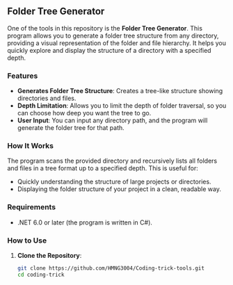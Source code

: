 ## Folder Tree Generator

One of the tools in this repository is the **Folder Tree Generator**. This program allows you to generate a folder tree structure from any directory, providing a visual representation of the folder and file hierarchy. It helps you quickly explore and display the structure of a directory with a specified depth.

### Features
- **Generates Folder Tree Structure**: Creates a tree-like structure showing directories and files.
- **Depth Limitation**: Allows you to limit the depth of folder traversal, so you can choose how deep you want the tree to go.
- **User Input**: You can input any directory path, and the program will generate the folder tree for that path.

### How It Works
The program scans the provided directory and recursively lists all folders and files in a tree format up to a specified depth. This is useful for:
- Quickly understanding the structure of large projects or directories.
- Displaying the folder structure of your project in a clean, readable way.

### Requirements
- .NET 6.0 or later (the program is written in C#).

### How to Use
1. **Clone the Repository**:
   ```bash
   git clone https://github.com/HMNG3004/Coding-trick-tools.git
   cd coding-trick